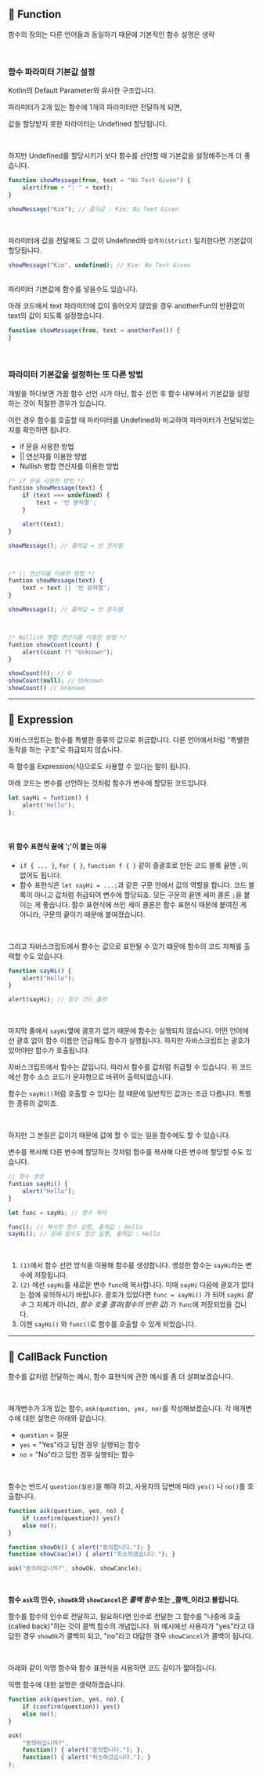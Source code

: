 ## 📘 Function

함수의 정의는 다른 언어들과 동일하기 때문에 기본적인 함수 설명은 생략

<br>

### 함수 파라미터 기본값 설정

Kotlin의 Default Parameter와 유사한 구조입니다.

파라미터가 2개 있는 함수에 1개의 파라미터만 전달하게 되면,

값을 할당받지 못한 파라미터는 Undefined 할당됩니다.

<br>

하지만 Undefined를 할당시키기 보다 함수를 선언할 때 기본값을 설정해주는게 더 좋습니다.

```javascript
function showMessage(from, text = "No Text Given") {
	alert(from + ": " + text);
}

showMessage("Kim"); // 결과값 : Kim: No Text Given
```

<br>

파라미터에 값을 전달해도 그 값이 Undefined와 `엄격히(Strict)` 일치한다면 기본값이 할당됩니다.

```javascript
showMessage("Kim", undefined); // Kim: No Text Given
```

<br>
파라미터 기본값에 함수를 넣을수도 있습니다.

아래 코드에서 text 파라미터에 값이 들어오지 않았을 경우 anotherFun의 반환값이 text의 값이 되도록 설정했습니다.

```javascript
function showMessage(from, text = anotherFun()) {
}
```

<br>

### 파라미터 기본값을 설정하는 또 다른 방법

개발을 하다보면 가끔 함수 선언 시가 아닌, 함수 선언 후 함수 내부에서 기본값을 설정하는 것이 적절한 경우가 있습니다.

이런 경우 함수를 호출할 때 파라미터를 Undefined와 비교하여 파라미터가 전달되었는지를 확인하면 됩니다.

- if 문을 사용한 방법
- || 연산자를 이용한 방법
- Nullish 병합 연산자를 이용한 방법

```javascript
/* if 문을 사용한 방법 */
funtion showMessage(text) {
	if (text === undefined) {
		text = '빈 문자열';
	}

	alert(text);
}

showMessage(); // 출력값 = 빈 문자열



/* || 연산자를 이용한 방법 */
funtion showMessage(text) {
	text = text || '빈 문자열';
}

showMessage(); // 출력값 = 빈 문자열



/* Nullish 병합 연산자를 이용한 방법 */
funtion showCount(count) {
	alert(count ?? "Unknown");
}

showCount(0); // 0
showCount(null); // Unknown
showCount() // Unknown
```

---
## 📘 Expression

자바스크립트는 함수를 특별한 종류의 값으로 취급합니다. 다른 언어에서처럼 "특별한 동작을 하는 구조"로 취급되지 않습니다.

즉 함수를 Expression(식)으로도 사용할 수 있다는 말이 됩니다.

아래 코드는 변수를 선언하는 것처럼 함수가 변수에 할당된 코드입니다.

```javascript
let sayHi = funtion() {
	alert("Hello");
};
```

<br>

#### 위 함수 표현식 끝에 ';'이 붙는 이유
-   `if { ... }`, `for { }`, `function f { }` 같이 중괄호로 만든 코드 블록 끝엔 `;`이 없어도 됩니다.
-   함수 표현식은 `let sayHi = ...;`과 같은 구문 안에서 값의 역할을 합니다. 코드 블록이 아니고 값처럼 취급되어 변수에 할당되죠. 모든 구문의 끝엔 세미 콜론 `;`을 붙이는 게 좋습니다. 함수 표현식에 쓰인 세미 콜론은 함수 표현식 때문에 붙여진 게 아니라, 구문의 끝이기 때문에 붙여졌습니다.

<br>

그리고 자바스크립트에서 함수는 값으로 표현될 수 있기 떄문에 함수의 코드 자체를 출력할 수도 있습니다.

```javascript
function sayHi() {
	alert("Hello");
}

alert(sayHi); // 함수 코드 출력
```

<br>

마지막 줄에서 `sayHi`옆에 괄호가 없기 때문에 함수는 실행되지 않습니다. 어떤 언어에선 괄호 없이 함수 이름만 언급해도 함수가 실행됩니다. 하지만 자바스크립트는 괄호가 있어야만 함수가 호출됩니다.

자바스크립트에서 함수는 값입니다. 따라서 함수를 값처럼 취급할 수 있습니다. 위 코드에선 함수 소스 코드가 문자형으로 바뀌어 출력되었습니다.

함수는 `sayHi()`처럼 호출할 수 있다는 점 때문에 일반적인 값과는 조금 다릅니다. 특별한 종류의 값이죠.

<br>

하지만 그 본질은 값이기 때문에 값에 할 수 있는 일을 함수에도 할 수 있습니다.

변수를 복사해 다른 변수에 할당하는 것처럼 함수를 복사해 다른 변수에 할당할 수도 있습니다.

```javascript
// 함수 생성
funtion sayHi() {
	alert("Hello");
}

let func = sayHi; // 함수 복사

func(); // 복사한 함수 실행, 출력값 : Hello
sayHi(); // 원래 함수도 정상 실행, 출력값 : Hello
```

<br>

1.  `(1)`에서 함수 선언 방식을 이용해 함수를 생성합니다. 생성한 함수는 `sayHi`라는 변수에 저장됩니다.
2.  `(2)` 에선 `sayHi`를 새로운 변수 `func`에 복사합니다. 이때 `sayHi` 다음에 괄호가 없다는 점에 유의하시기 바랍니다. 괄호가 있었다면 `func = sayHi()` 가 되어 `sayHi` _함수_ 그 자체가 아니라, _함수 호출 결과(함수의 반환 값)_ 가 `func`에 저장되었을 겁니다.
3.  이젠 `sayHi()` 와 `func()`로 함수를 호출할 수 있게 되었습니다.

---
## 📘 CallBack Function

함수를 값처럼 전달하는 예시, 함수 표현식에 관한 예시를 좀 더 살펴보겠습니다.

<br>

매개변수가 3개 있는 함수, `ask(question, yes, no)`를 작성해보겠습니다. 각 매개변수에 대한 설명은 아래와 같습니다.

- `question` = 질문
- `yes` = "Yes"라고 답한 경우 실행되는 함수
- `no` = "No"라고 답한 경우 실행되는 함수

<br>

함수는 반드시 `question(질문)`을 해야 하고, 사용자의 답변에 따라 `yes()` 나 `no()`를 호출합니다.

```javascript
function ask(question, yes, no) {
	if (confirm(question)) yes() 
	else no();
}

function showOk() { alert("동의합니다."); }
function showCnacle() { alert("취소하셨습니다."); }

ask("동의하십니까?", showOk, showCancle);
```

<br>

**함수 `ask`의 인수, `showOk`와 `showCancel`은 _콜백 함수_ 또는 _콜백_이라고 불립니다.**

함수를 함수의 인수로 전달하고, 필요하다면 인수로 전달한 그 함수를 "나중에 호출(called back)"하는 것이 콜백 함수의 개념입니다. 위 예시에선 사용자가 "yes"라고 대답한 경우 `showOk`가 콜백이 되고, "no"라고 대답한 경우 `showCancel`가 콜백이 됩니다.

<br>

아래와 같이 익명 함수와 함수 표현식을 사용하면 코드 길이가 짧아집니다.

익명 함수에 대한 설명은 생략하겠습니다.

```javascript
function ask(question, yes, no) {
	if (confirm(question)) yes()
	else no();
}

ask(
	"동의하십니까?",
	function() { alert("동의합니다."); },
	function() { alert("취소하셨습니다."); }
);
```